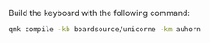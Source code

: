Build the keyboard with the following command:
```bash
qmk compile -kb boardsource/unicorne -km auhorn  
```

